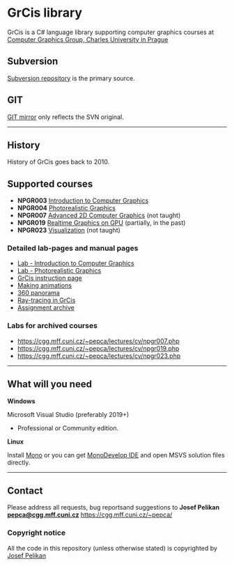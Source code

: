 # GrCis library

GrCis is a C# language library supporting computer graphics courses
at [Computer Graphics Group, Charles University in Prague](https://cgg.mff.cuni.cz/)

## Subversion

[Subversion repository](svn://cgg.mff.cuni.cz/grcis/trunk)
is the primary source.

## GIT

[GIT mirror](https://github.com/pepcape/grcis.git) only
reflects the SVN original.

---

## History

History of GrCis goes back to 2010.

## Supported courses

- **NPGR003** [Introduction to Computer Graphics](https://cgg.mff.cuni.cz/lectures/npgr003.en.php)
- **NPGR004** [Photorealistic Graphics](https://cgg.mff.cuni.cz/lectures/npgr004.en.php)
- **NPGR007** [Advanced 2D Computer Graphics](https://cgg.mff.cuni.cz/lectures/npgr007.en.php)
  (not taught)
- **NPGR019** [Realtime Graphics on GPU](https://cgg.mff.cuni.cz/lectures/npgr019.en.php)
  (partially, in the past)
- **NPGR023** [Visualization](https://cgg.mff.cuni.cz/lectures/npgr023.en.php)
  (not taught)

### Detailed lab-pages and manual pages
- [Lab - Introduction to Computer Graphics](https://cgg.mff.cuni.cz/~pepca/lectures/cv/npgr003.php)
- [Lab - Photorealistic Graphics](https://cgg.mff.cuni.cz/~pepca/lectures/cv/npgr004.php)
- [GrCis instruction page](https://cgg.mff.cuni.cz/~pepca/grcis/)
- [Making animations](https://cgg.mff.cuni.cz/~pepca/grcis/animation.en.php)
- [360 panorama](https://cgg.mff.cuni.cz/~pepca/grcis/360.en.php)
- [Ray-tracing in GrCis](https://cgg.mff.cuni.cz/~pepca/grcis/rt.en.php)
- [Assignment archive](https://cgg.mff.cuni.cz/~pepca/lectures/cv/)

### Labs for archived courses
- https://cgg.mff.cuni.cz/~pepca/lectures/cv/npgr007.php
- https://cgg.mff.cuni.cz/~pepca/lectures/cv/npgr019.php
- https://cgg.mff.cuni.cz/~pepca/lectures/cv/npgr023.php

---

## What will you need

**Windows**

Microsoft Visual Studio (preferably 2019+)
- Professional or Community edition.

**Linux**

Install [Mono](http://www.mono-project.com/) or you can
get [MonoDevelop IDE](http://www.monodevelop.com/) and open MSVS solution
files directly.

---

## Contact

Please address all requests, bug reportsand suggestions to
**Josef Pelikan <pepca@cgg.mff.cuni.cz>**
https://cgg.mff.cuni.cz/~pepca/

### Copyright notice

All the code in this repository (unless otherwise stated) is copyrighted
by [Josef Pelikan](https://cgg.mff.cuni.cz/~pepca/)
